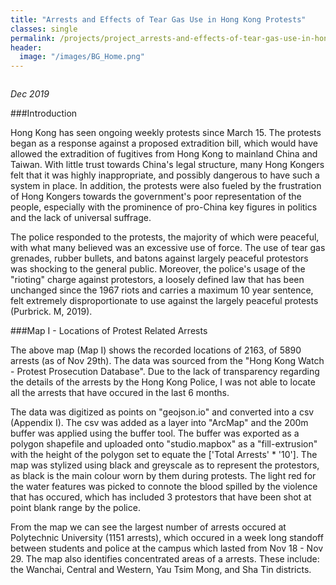 ```yaml
---
title: "Arrests and Effects of Tear Gas Use in Hong Kong Protests"
classes: single
permalink: /projects/project_arrests-and-effects-of-tear-gas-use-in-hong-kong-protests/
header:
  image: "/images/BG_Home.png"
---
```


<img src="{{ site.url }}{{ site.baseurl }}/images/project_arrests-and-effects-of-tear-gas-use-in-hong-kong-protests/banner.jpg" alt="">

*Dec 2019*

###Introduction

Hong Kong has seen ongoing weekly protests since March 15. The protests began as a response against a proposed extradition bill, which would have allowed the extradition of fugitives from Hong Kong to mainland China and Taiwan. With little trust towards China's legal structure, many Hong Kongers felt that it was highly inappropriate, and possibly dangerous to have such a system in place. In addition, the protests were also fueled by the frustration of Hong Kongers towards the government's poor representation of the people, especially with the prominence of pro-China key figures in politics and the lack of universal suffrage.

The police responded to the protests, the majority of which were peaceful, with what many believed was an excessive use of force. The use of tear gas grenades, rubber bullets, and batons against largely peaceful protestors was shocking to the general public. Moreover, the police's usage of the "rioting" charge against protestors, a loosely defined law that has been unchanged since the 1967 riots and carries a maximum 10 year sentence, felt extremely disproportionate to use against the largely peaceful protests (Purbrick. M, 2019).


###Map I - Locations of Protest Related Arrests

<INSERT MAPBOX MAP>

The above map (Map I) shows the recorded locations of 2163, of 5890 arrests (as of Nov 29th). The data was sourced from the "Hong Kong Watch - Protest Prosecution Database". Due to the lack of transparency regarding the details of the arrests by the Hong Kong Police, I was not able to locate all the arrests that have occured in the last 6 months.



The data was digitized as points on "geojson.io" and converted into a csv (Appendix I). The csv was added as a layer into "ArcMap" and the 200m buffer was applied using the buffer tool. The buffer was exported as a polygon shapefile and uploaded onto "studio.mapbox" as a "fill-extrusion" with the height of the polygon set to equate the ['Total Arrests' * '10']. The map was stylized using black and greyscale as to represent the protestors, as black is the main colour worn by them during protests. The light red for the water features was picked to connote the blood spilled by the violence that has occured, which has included 3 protestors that have been shot at point blank range by the police.

From the map we can see the largest number of arrests occured at Polytechnic University (1151 arrests), which occured in a week long standoff between students and police at the campus which lasted from Nov 18 - Nov 29. The map also identifies concentrated areas of a arrests. These include: the Wanchai, Central and Western, Yau Tsim Mong, and Sha Tin districts.


<img src="{{ site.url }}{{ site.baseurl }}/images/project_arrests-and-effects-of-tear-gas-use-in-hong-kong-protests/AQHI.jpg" alt="">
